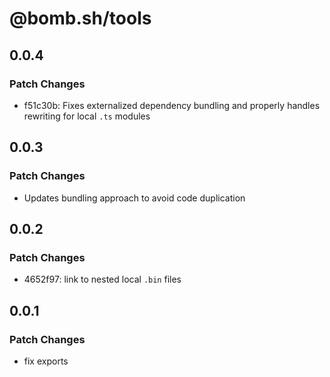 # @bomb.sh/tools

## 0.0.4

### Patch Changes

- f51c30b: Fixes externalized dependency bundling and properly handles rewriting for local `.ts` modules

## 0.0.3

### Patch Changes

- Updates bundling approach to avoid code duplication

## 0.0.2

### Patch Changes

- 4652f97: link to nested local `.bin` files

## 0.0.1

### Patch Changes

- fix exports

